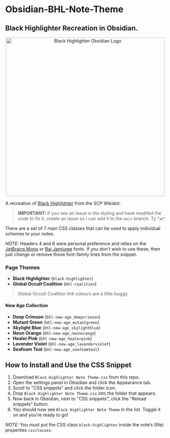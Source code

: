 # Obsidian-BHL-Note-Theme
## Black Highlighter Recreation in Obsidian.

<p align="center">
  <img width="500"
       src="https://github.com/Haru3S/Obsidian-BHL-Note-Theme/blob/main/img/black-highlighter-logo-OBSIDIAN.svg"
       alt="Black Highlighter Obsidian Logo">
</p>

A recreation of [Black Highlighter](https://scp-wiki.wikidot.com/theme:black-highlighter-theme) from the SCP Wikidot.

> **IMPORTANT:** If you see an issue in the styling and have modifed the code to fix it, create an issue so I can add it to the `main` branch. Ty ^w^

There are a set of 7 main CSS classes that can be used to apply individual schemes to your notes.

*NOTE:* Headers 4 and 6 were personal preference and relies on the [JetBrains Mono](https://www.jetbrains.com/lp/mono/) or [Bai Jamjuree](https://fonts.google.com/specimen/Bai+Jamjuree) fonts. If you don't wish to use these, then just change or remove those font-family lines from the snippet.

### Page Themes

* **Black Highlighter** (`black-highlighter`)
* **Global Occult Coalition** (`bhl-coalition`)
> Global Occult Coalition link colours are a little buggy.

#### New Age Collection

* **Deep Crimson** (`bhl-new-age_deepcrimson`)
* **Mutant Green** (`bhl-new-age_mutantgreen`)
* **Skylight Blue** (`bhl-new-age_skylightblue`)
* **Neon Orange** (`bhl-new-age_neonorange`)
* **Healer Pink** (`bhl-new-age_healerpink`)
* **Lavender Violet** (`bhl-new-age_lavenderviolet`)
* **Seafoam Teal** (`bhl-new-age_seafoamteal`)

## How to Install and Use the CSS Snippet

1. Download `Black Highlighter Note Theme.css` from this repo.
2. Open the settings panel in Obsidian and click the Appearance tab.
3. Scroll to "CSS snippets" and click the folder icon.
4. Drop `Black Highlighter Note Theme.css` into the folder that appears.
5. Now back in Obsidian, next to "CSS snippets", click the "Reload snippets" button.
6. You should now see `Black Highlighter Note Theme` in the list. Toggle it on and you're ready to go!

*NOTE:* You must put the CSS class `black-highlighter` inside the note’s (file) properties `cssclasses`.
